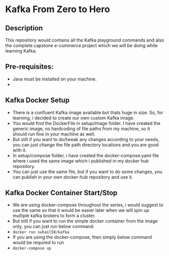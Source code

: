 # Kafka From Zero to Hero
## Description
This repository would contains all the Kafka playground commands and also the complete capstone e-commerce project which we will be doing while learning Kafka.

## Pre-requisites:
- Java must be installed on your machine.
- 
## Kafka Docker Setup
- There is a confluent Kafka image available but thats huge in size. So, for learning, i decided to create our own custom Kafka image.
- You would find the DockerFile in setup/image folder. I have created the generic image, no hardcoding of file paths from my machine, so it should run fine in your machine as well.
- But still if you want to do/tweak any changes according to your needs, you can just change the file path directory locations and you are good with it.
- In setup/compose folder, i have created the docker-compose.yaml file where i used the same image which i published in my docker hub repository.
- You can just use the same file, but if you want to do some changes, you can publish in your own docker-hub repository and use it.

## Kafka Docker Container Start/Stop
- We are using docker-compose throughout the series, i would suggest to use the same so that it would be easier later when we will spin up multiple kafka brokers to form a cluster.
- But still if you want to run the simple docker container from the image only, you can just run below command:
-  ```docker run suhail50/kafka ```
- If you are using the docker-compose, then simply below command would be required to run
-  ```docker-compose up ```
